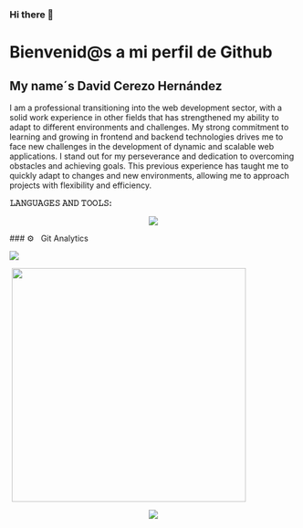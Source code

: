 ### Hi there 👋

<!--
**david87chdz/david87chdz** is a ✨ _special_ ✨ repository because its `README.md` (this file) appears on your GitHub profile.

Here are some ideas to get you started:

- 🔭 I’m currently working on ...
- 🌱 I’m currently learning ...
- 👯 I’m looking to collaborate on ...
- 🤔 I’m looking for help with ...
- 💬 Ask me about ...
- 📫 How to reach me: ...
- 😄 Pronouns: ...
- ⚡ Fun fact: ...
-->
<h1>Bienvenid@s a mi perfil de Github</h1>
<h2>My name´s David Cerezo Hernández</h2>
<p>I am a professional transitioning into the web development sector, with a solid work experience in other fields that has strengthened my ability to adapt to different environments and challenges. My strong commitment to learning and growing in frontend and backend technologies drives me to face new challenges in the development of dynamic and scalable web applications. I stand out for my perseverance and dedication to overcoming obstacles and achieving goals. This previous experience has taught me to quickly adapt to changes and new environments, allowing me to approach projects with flexibility and efficiency.</p>


**𝙻𝙰𝙽𝙶𝚄𝙰𝙶𝙴𝚂 𝙰𝙽𝙳 𝚃𝙾𝙾𝙻𝚂:**  

<p align="center">
  <a href="https://skillicons.dev">
    <img src="https://skillicons.dev/icons?i=angular,git,docker,c,vim" />
  </a>
</p>
### ⚙️ &nbsp; Git Analytics
 
<p><img align="center" src="https://github-readme-stats.vercel.app/api?username=david87chdz&theme=dark&show_icons=true" /></p>
<p>&nbsp;<img align="center" src="https://github-readme-stats.vercel.app/api/top-langs/?username=david87chdz&theme=dark&layout=compact" width="410" /></p>



  

<!-- Para el wata time
<div align="center">
![david87chdz wakatime stats](https://github-readme-stats.vercel.app/api/wakatime?username=david87chdz&layout=compact&theme=radical)
</div> -->


<p align="center">

<a href="https://github.com/FahimFBA/github-readme-twitter">
<img align="center" src="https://github-readme-twitter.gazf.vercel.app/api?id=david87chdz&layout=wide&show_reply=off&show_retweet=off" />
</a>

</p>
